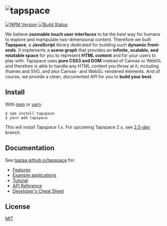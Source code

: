 # ![tapspace](docs/banner.png?raw=true)

[![NPM Version](https://img.shields.io/npm/v/tapspace/stable?color=7fcd0f)](https://www.npmjs.com/package/tapspace)
[![Build Status](https://img.shields.io/travis/com/taataa/tapspace)](https://travis-ci.com/github/taataa/tapspace)

We believe **zoomable touch user interfaces** to be the best way for humans to explore and manipulate two-dimensional content. Therefore we built **Tapspace**, a **JavaScript** library dedicated for building such **dynamic front-ends**. It implements a **scene graph** that provides an **infinite, scalable, and rotatable space** for you to represent **HTML content** and for your users to play with. Tapspace uses **pure CSS3 and DOM** instead of Canvas or WebGL and therefore is able to handle any HTML content you throw at it, including iframes and SVG, and also Canvas- and WebGL-rendered elements. And of course, we provide a clean, documented API for you to **build your best**.


## Install

With [npm](https://www.npmjs.com/package/tapspace) or [yarn](https://yarnpkg.com/en/package/tapspace):

    $ npm install tapspace
    $ yarn add tapspace

This will install Tapspace 1.x. For upcoming Tapspace 2.x, see [2.0-dev](https://github.com/taataa/tapspace/tree/2.0-dev) branch.

## Documentation

See [taataa.github.io/tapspace](https://taataa.github.io/tapspace) for:
- [Features](https://taataa.github.io/tapspace#features)
- [Example applications](https://taataa.github.io/tapspace#examples)
- [Tutorial](https://taataa.github.io/tapspace/tutorial)
- [API Reference](https://taataa.github.io/tapspace/api/v1)
- [Developer's Cheat Sheet](https://taataa.github.io/tapspace/dev)


## License

[MIT](LICENSE)
